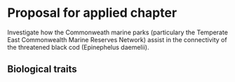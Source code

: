 # Proposal for applied chapter

Investigate how the Commonweath marine parks (particulary the Temperate East Commonwealth Marine Reserves Network) assist in the connectivity of the threatened black cod (Epinephelus daemelii).

## Biological traits
